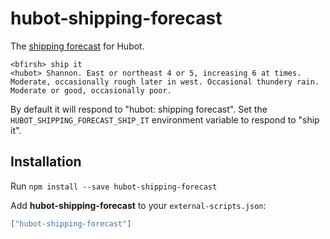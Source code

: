 hubot-shipping-forecast
=======================

The [shipping forecast](http://en.wikipedia.org/wiki/Shipping_Forecast) for Hubot.

    <bfirsh> ship it
    <hubot> Shannon. East or northeast 4 or 5, increasing 6 at times. Moderate, occasionally rough later in west. Occasional thundery rain. Moderate or good, occasionally poor.

By default it will respond to "hubot: shipping forecast". Set the `HUBOT_SHIPPING_FORECAST_SHIP_IT` environment variable to respond to "ship it".

## Installation

Run `npm install --save hubot-shipping-forecast`

Add **hubot-shipping-forecast** to your `external-scripts.json`:

```json
["hubot-shipping-forecast"]
```````


